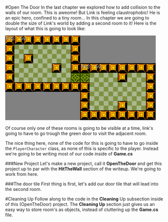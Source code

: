 #Open The Door
In the last chapter we explored how to add collision to the walls of our room. This is aweome! But Link is feeling claustrophobic! He is an epic hero, confined to a tiny room... In this chapter we are going to double the size of Link's world by adding a second room to it! Here is the layout of what this is going to look like:

![ROOMS](Images/multiroom.png)

Of course only one of these rooms is going to be visible at a time, link's going to have to go trough the green door to visit the adjacent room. 

The nice thing here, none of the code for this is going to have to go inside the ```PlayerCharacter``` class, as none of this is specific to the player. Instead we're going to be writing most of our code inside of **Game.cs**

###New Project
Let's make a new project, call it **OpenTheDoor** and get this project up to par with the **HitTheWall** section of the writeup. We're going to work from here.

###The door tile
First thing is first, let's add our door tile that will lead into the second room.

#Cleaning Up
Follow along to the code in the **Cleaning** Up subsection inside of this (OpenTheDoor) project. The **Cleaning Up** section just gives us an easy way to store room's as objects, instead of cluttering up the **Game.cs** file.